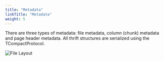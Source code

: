 ```yaml
---
title: "Metadata"
linkTitle: "Metadata"
weight: 5
---
```

There are three types of metadata: file metadata, column (chunk) metadata and page
header metadata.  All thrift structures are serialized using the TCompactProtocol.


![File Layout](/images/FileFormat.gif)
